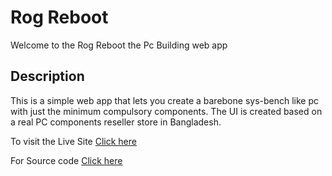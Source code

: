 # Rog Reboot

Welcome to the Rog Reboot the Pc Building web app

## Description

This is a simple web app that lets you create a barebone sys-bench like pc with just the minimum compulsory components. The UI is created based on a real PC components reseller store in Bangladesh.

To visit the Live Site [Click here](https://rog-reboot-2.vercel.app/)

For Source code [Click here](https://github.com/jahidulislamjahid/pc-building-web-app-2)
